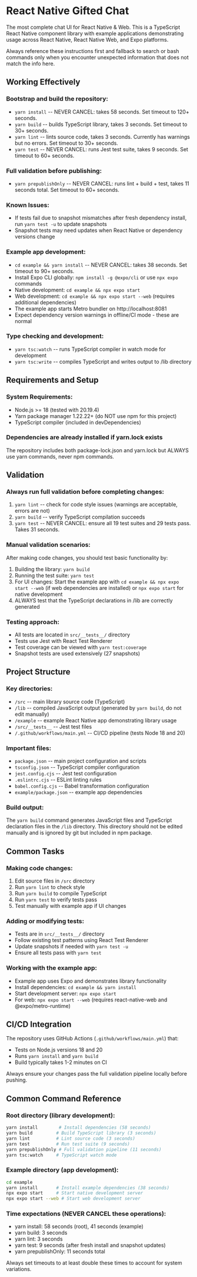 # React Native Gifted Chat

The most complete chat UI for React Native & Web. This is a TypeScript React Native component library with example applications demonstrating usage across React Native, React Native Web, and Expo platforms.

Always reference these instructions first and fallback to search or bash commands only when you encounter unexpected information that does not match the info here.

## Working Effectively

### Bootstrap and build the repository:
- `yarn install` -- NEVER CANCEL: takes 58 seconds. Set timeout to 120+ seconds.
- `yarn build` -- builds TypeScript library, takes 3 seconds. Set timeout to 30+ seconds.
- `yarn lint` -- lints source code, takes 3 seconds. Currently has warnings but no errors. Set timeout to 30+ seconds.
- `yarn test` -- NEVER CANCEL: runs Jest test suite, takes 9 seconds. Set timeout to 60+ seconds.

### Full validation before publishing:
- `yarn prepublishOnly` -- NEVER CANCEL: runs lint + build + test, takes 11 seconds total. Set timeout to 60+ seconds.

### Known Issues:
- If tests fail due to snapshot mismatches after fresh dependency install, run `yarn test -u` to update snapshots
- Snapshot tests may need updates when React Native or dependency versions change

### Example app development:
- `cd example && yarn install` -- NEVER CANCEL: takes 38 seconds. Set timeout to 90+ seconds.
- Install Expo CLI globally: `npm install -g @expo/cli` or use `npx expo` commands
- Native development: `cd example && npx expo start`
- Web development: `cd example && npx expo start --web` (requires additional dependencies)
- The example app starts Metro bundler on http://localhost:8081
- Expect dependency version warnings in offline/CI mode - these are normal

### Type checking and development:
- `yarn tsc:watch` -- runs TypeScript compiler in watch mode for development
- `yarn tsc:write` -- compiles TypeScript and writes output to /lib directory

## Requirements and Setup

### System Requirements:
- Node.js >= 18 (tested with 20.19.4)
- Yarn package manager 1.22.22+ (do NOT use npm for this project)
- TypeScript compiler (included in devDependencies)

### Dependencies are already installed if yarn.lock exists
The repository includes both package-lock.json and yarn.lock but ALWAYS use yarn commands, never npm commands.

## Validation

### Always run full validation before completing changes:
1. `yarn lint` -- check for code style issues (warnings are acceptable, errors are not)
2. `yarn build` -- verify TypeScript compilation succeeds
3. `yarn test` -- NEVER CANCEL: ensure all 19 test suites and 29 tests pass. Takes 31 seconds.

### Manual validation scenarios:
After making code changes, you should test basic functionality by:
1. Building the library: `yarn build` 
2. Running the test suite: `yarn test`
3. For UI changes: Start the example app with `cd example && npx expo start --web` (if web dependencies are installed) or `npx expo start` for native development
4. ALWAYS test that the TypeScript declarations in /lib are correctly generated

### Testing approach:
- All tests are located in `src/__tests__/` directory
- Tests use Jest with React Test Renderer
- Test coverage can be viewed with `yarn test:coverage`
- Snapshot tests are used extensively (27 snapshots)

## Project Structure

### Key directories:
- `/src` -- main library source code (TypeScript)
- `/lib` -- compiled JavaScript output (generated by `yarn build`, do not edit manually)  
- `/example` -- example React Native app demonstrating library usage
- `/src/__tests__` -- Jest test files
- `/.github/workflows/main.yml` -- CI/CD pipeline (tests Node 18 and 20)

### Important files:
- `package.json` -- main project configuration and scripts
- `tsconfig.json` -- TypeScript compiler configuration
- `jest.config.cjs` -- Jest test configuration
- `.eslintrc.cjs` -- ESLint linting rules
- `babel.config.cjs` -- Babel transformation configuration
- `example/package.json` -- example app dependencies

### Build output:
The `yarn build` command generates JavaScript files and TypeScript declaration files in the `/lib` directory. This directory should not be edited manually and is ignored by git but included in npm package.

## Common Tasks

### Making code changes:
1. Edit source files in `/src` directory
2. Run `yarn lint` to check style
3. Run `yarn build` to compile TypeScript
4. Run `yarn test` to verify tests pass
5. Test manually with example app if UI changes

### Adding or modifying tests:
- Tests are in `src/__tests__/` directory
- Follow existing test patterns using React Test Renderer
- Update snapshots if needed with `yarn test -u`
- Ensure all tests pass with `yarn test`

### Working with the example app:
- Example app uses Expo and demonstrates library functionality
- Install dependencies: `cd example && yarn install`
- Start development server: `npx expo start`
- For web: `npx expo start --web` (requires react-native-web and @expo/metro-runtime)

## CI/CD Integration

The repository uses GitHub Actions (`.github/workflows/main.yml`) that:
- Tests on Node.js versions 18 and 20  
- Runs `yarn install` and `yarn build`
- Build typically takes 1-2 minutes on CI

Always ensure your changes pass the full validation pipeline locally before pushing.

## Common Command Reference

### Root directory (library development):
```bash
yarn install        # Install dependencies (58 seconds)
yarn build         # Build TypeScript library (3 seconds)  
yarn lint          # Lint source code (3 seconds)
yarn test          # Run test suite (9 seconds)
yarn prepublishOnly # Full validation pipeline (11 seconds)
yarn tsc:watch     # TypeScript watch mode
```

### Example directory (app development):
```bash
cd example
yarn install       # Install example dependencies (38 seconds)
npx expo start     # Start native development server
npx expo start --web # Start web development server
```

### Time expectations (NEVER CANCEL these operations):
- yarn install: 58 seconds (root), 41 seconds (example)
- yarn build: 3 seconds
- yarn lint: 3 seconds  
- yarn test: 9 seconds (after fresh install and snapshot updates)
- yarn prepublishOnly: 11 seconds total

Always set timeouts to at least double these times to account for system variations.